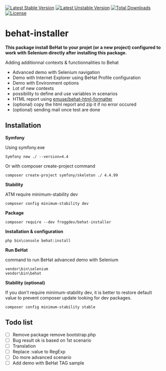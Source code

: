 [![Latest Stable Version](https://poser.pugx.org/froggdev/behat-installer/v/stable.svg)](https://packagist.org/packages/froggdev/behat-installer)
[![Latest Unstable Version](https://poser.pugx.org/froggdev/behat-installer/v/unstable.svg)](https://packagist.org/packages/froggdev/behat-installer)
[![Total Downloads](https://poser.pugx.org/froggdev/behat-installer/downloads.svg)](https://packagist.org/packages/froggdev/behat-installer)
[![License](https://poser.pugx.org/froggdev/behat-installer/license.svg)](https://packagist.org/packages/froggdev/behat-installer)

# behat-installer

**This package install BeHat to your projet (or a new project) configured to work with Selenium directly after installing this package.**

Adding additionnal contexts &amp; functionnalities to Behat
- Advanced demo with Selenium navigation
- Demo with Internet Explorer using BeHat Profile configuration
- Demo with Environment options
- Lot of new contexts
- possibility to define and use variables in scenarios
- HTML report using [emuse/behat-html-formatter](https://packagist.org/packages/emuse/behat-html-formatter)
- (optional) copy the html report and zip it if no error occured
- (optional) sending mail once test are done

## Installation

**Symfony**

Using symfony.exe
```
Symfony new ./ --version=4.4
```
Or with composer create-project command
```
composer create-project symfony/skeleton ./ 4.4.99
```
**Stability**

ATM require minimum-stability dev
```
composer config minimum-stability dev	
```
**Package**
```
composer require --dev froggdev/behat-installer
```
**Installation & configuration**
```
php bin\console behat:install
```
**Run BeHat**

command to run BeHat advanced demo with Selenium
```
vendor\bin\selenium
vendor\bin\behat
```

**Stability (optional)**

If you don't require minimum-stability dev, it is better to restore default value to prevent composer update looking for dev packages.
```
composer config minimum-stability stable
```


## Todo list
- [ ] Remove package remove bootstrap.php
- [ ] Bug result ok is based on 1st scenario
- [ ] Translation
- [ ] Replace :value to RegExp
- [ ] Do more advanced scenario
- [ ] Add demo with BeHat TAG sample
